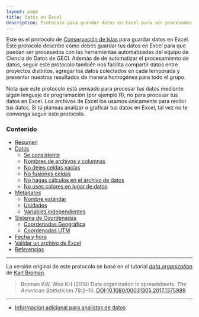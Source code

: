 ```yaml
---
layout: page
title: Datos en Excel
description: Protocolo para guardar datos en Excel para ser procesados por el equipo de Ciencia de Datos de GECI
---
```


Este es el protocolo de [Conservación de Islas](https://islas.org.mx) para guardar datos en Excel. Este protocolo describe cómo debes guardar tus datos en Excel para que puedan ser procesados con las herramientas automatizadas del equipo de Ciencia de Datos de GECI. Además de de automatizar el procesamiento de datos, seguir este protocolo también nos facilita compartir datos entre proyectos distintos, agregar los datos colectados en cada temporada y presentar nuestros resultados de manera homogénea para todo el grupo.

Nota que este protocolo está pensado para procesar tus datos mediante algún lenguaje de programación (por ejemplo R), no para procesar tus datos en Excel. Los archivos de Excel los usamos únicamente para recibir tus datos. Si tú planeas analizar o graficar tus datos en Excel, tal vez no te convenga seguir este protocolo.

### Contenido

- [Resumen](pages/resumen.html)
- [Datos](pages/datos.html)
    - [Se consistente](pages/consistencia.html)
    - [Nombres de archivos y columnas](pages/nomenclatura.html)
    - [No dejes celdas vacías](pages/celdas_vacias.html)
    - [No fusiones celdas](pages/fusionar_celdas.html)
    - [No hagas cálculos en el archivo de datos](pages/sin_calculos.html)
    - [No uses colores en lugar de datos](pages/sin_colores.md)
- [Metadatos](pages/metadatos.html)
    - [Nombre estándar](pages/standard_name.html)
    - [Unidades](pages/units.html)
    - [Variables independientes](pages/axis.html)
- [Sistema de Coordenadas](pages/coordenadas.html)
    - [Coordenadas Geográfica](pages/geograficas.html)
    - [Coordenadas UTM](pages/utm.html)
- [Fecha y hora](pages/tiempo.html)
- [Validar un archivo de Excel](pages/validacion.html)
- [Referencias](pages/referencias.html)

---

La versión original de este protocolo se basó en el tutorial [_data organization_](http://kbroman.org/dataorg) de [Karl Broman](http://kbroman.org).

> Broman KW, Woo KH (2018) Data organization in spreadsheets.
> _The American Statistician_ 78:2&ndash;10.
> [DOI:10.1080/00031305.2017.1375989](https://doi.org/10.1080/00031305.2017.1375989)

---

- [Información adicional para analistas de datos](ciencia_de_datos)
